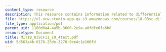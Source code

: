 ```yaml
---
content_type: resource
description: This resource contains information related to differential equations.
file: https://ol-ocw-studio-app-qa.s3.amazonaws.com/courses/18-03sc-differential-equations-fall-2011/5d563a4b017625de32789ce4c1e166fd_MIT18_03SCF11_s0_4text.pdf
file_type: application/pdf
parent_uid: 1160d0a4-4a5b-3600-2e9a-a0fdfe6fa6b8
resourcetype: Document
title: MIT18_03SCF11_s0_4text.pdf
uid: 5d563a4b-0176-25de-3278-9ce4c1e166fd
---
```


